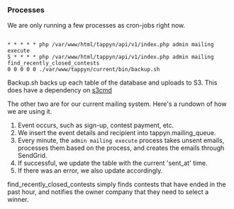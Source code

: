 ### Processes

We are only running a few processes as cron-jobs right now.

```shell

* * * * * php /var/www/html/tappyn/api/v1/index.php admin mailing execute
5 * * * * php /var/www/html/tappyn/api/v1/index.php admin mailing find_recently_closed_contests
0 0 0 0 0 ./var/www/tappyn/current/bin/backup.sh

```
Backup.sh backs up each table of the database and uploads to S3. This does have a dependency on [s3cmd](https://github.com/s3tools/s3cmd)

The other two are for our current mailing system. Here's a rundown of how we are using it.

1. Event occurs, such as sign-up, contest payment, etc.
2. We insert the event details and recipient into tappyn.mailing_queue.
3. Every minute, the `admin mailing execute` process takes unsent emails, processes them
   based on the process, and creates the emails through SendGrid.
4. If successful, we update the table with the current 'sent_at' time.
5. If there was an error, we also update accordingly.

find_recently_closed_contests simply finds contests that have ended in the past hour,
and notifies the owner company that they need to select a winner.
